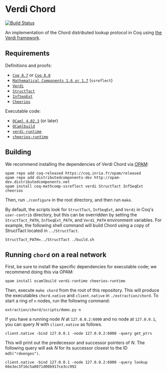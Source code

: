 Verdi Chord
===========

[![Build Status](https://api.travis-ci.org/DistributedComponents/verdi-chord.svg?branch=master)](https://travis-ci.org/DistributedComponents/verdi-chord)

An implementation of the Chord distributed lookup protocol in Coq using [the
Verdi framework](http://verdi.uwplse.org/).

Requirements
------------

Definitions and proofs:

- [`Coq 8.7`](https://coq.inria.fr/coq-87) or [`Coq 8.8`](https://github.com/coq/coq/releases/tag/V8.8.1)
- [`Mathematical Components 1.6 or 1.7`](http://math-comp.github.io/math-comp/) (`ssreflect`)
- [`Verdi`](https://github.com/uwplse/verdi)
- [`StructTact`](https://github.com/uwplse/StructTact)
- [`InfSeqExt`](https://github.com/DistributedComponents/InfSeqExt)
- [`Cheerios`](https://github.com/uwplse/cheerios)

Executable code:

- [`OCaml 4.02.3`](https://ocaml.org/docs/install.html) (or later)
- [`OCamlbuild`](https://github.com/ocaml/ocamlbuild)
- [`verdi-runtime`](https://github.com/DistributedComponents/verdi-runtime)
- [`cheerios-runtime`](https://github.com/uwplse/cheerios)

Building
--------

We recommend installing the dependencies of Verdi Chord via
[OPAM](http://opam.ocaml.org/doc/Install.html):

```
opam repo add coq-released https://coq.inria.fr/opam/released
opam repo add distributedcomponents-dev http://opam-dev.distributedcomponents.net
opam install coq-mathcomp-ssreflect verdi StructTact InfSeqExt cheerios
```

Then, run `./configure` in the root directory, and then run `make`.

By default, the scripts look for `StructTact`, `InfSeqExt`, and `Verdi` in
Coq's `user-contrib` directory, but this can be overridden by setting the
`StructTact_PATH`, `InfSeqExt_PATH`, and `Verdi_PATH` environment variables. For
example, the following shell command will build Chord using a copy of StructTact
located in `../StructTact`.

```
StructTact_PATH=../StructTact ./build.sh
```

Running `chord` on a real network
---------------------------------

First, be sure to install the specific dependencies for executable code; we recommend doing this via OPAM:
```
opam install ocamlbuild verdi-runtime cheerios-runtime
```

Then, execute `make chord` from the root of this repository. This will produce
the executables `chord.native` and `client.native` in `./extraction/chord`.
To start a ring of `n` nodes, run the following command:
```
extraction/chord/scripts/demo.py n
```

If you have a running node *N* at `127.0.0.2:6000` and no node at `127.0.0.1`, you can
query *N* with `client.native` as follows.
```
client.native -bind 127.0.0.1 -node 127.0.0.2:6000 -query get_ptrs
```
This will print out the predecessor and successor pointers of *N*. The following
query will ask *N* for its successor closest to the ID `md5("rdoenges")`.
```
client.native -bind 127.0.0.1 -node 127.0.0.2:6000 -query lookup 66e3ec3f16c5a8071d00b917ce3cc992
```
